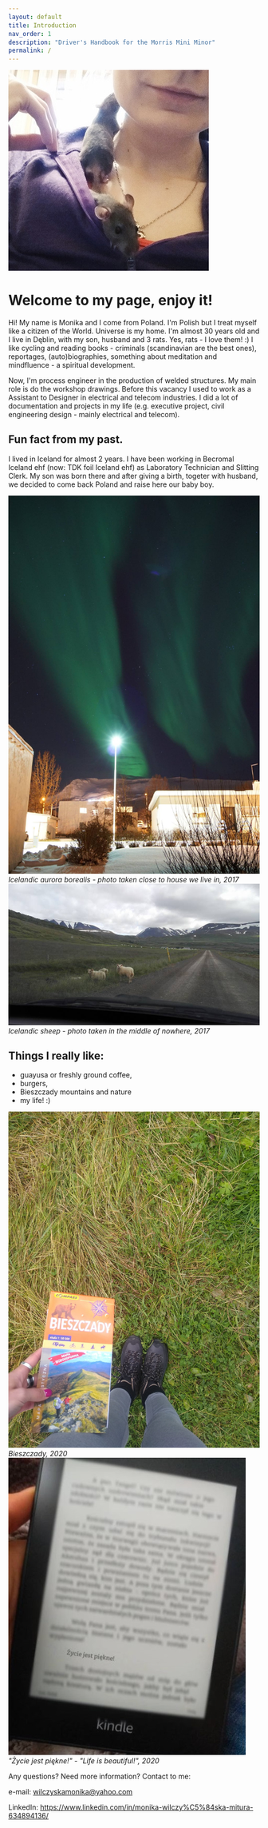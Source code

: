 ```yaml
---
layout: default
title: Introduction
nav_order: 1
description: "Driver's Handbook for the Morris Mini Minor"
permalink: /
---
```


![MonikaWM](/assets/images/MonikaWM.jpg)

#  Welcome to my page, enjoy it!

Hi!
My name is Monika and I come from Poland. I'm Polish but I treat myself like a citizen of the World. Universe is my home. I'm almost 30 years old and I live in Dęblin, with my son, husband and 3 rats. Yes, rats - I love them! :) I like cycling and reading books - criminals (scandinavian are the best ones), reportages, (auto)biographies, something about meditation and mindfluence - a spiritual development.

Now, I'm process engineer in the production of welded structures. My main role is do the workshop drawings. Before this vacancy I used to work as a Assistant to Designer in electrical and telecom industries. I did a lot of documentation and projects in my life (e.g. executive project, civil engineering design - mainly electrical and telecom).


## Fun fact from my past.

I lived in Iceland for almost 2 years. I have been working in Becromal Iceland ehf (now: TDK foil Iceland ehf) as Laboratory Technician and Slitting Clerk. My son was born there and after giving a birth, togeter with husband, we decided to come back Poland and raise here our baby boy.

![MonikaWM_aurora](assets/images/MonikaWM_aurora.jpg)
*Icelandic aurora borealis - photo taken close to house we live in, 2017*
![MonikaWM_icelandic_sheep](assets/images/MonikaWM_icelandic_sheep.jpg)
*Icelandic sheep - photo taken in the middle of nowhere, 2017*

## Things I really like:

- guayusa or freshly ground coffee,
- burgers,
- Bieszczady mountains and nature
- my life! :)

![MonikaWM_bieszczady](assets/images/MonikaWM_bieszczady.jpg)
*Bieszczady, 2020*
![MonikaWM_kindle](assets/images/MonikaWM_kindle.jpg)
*"Życie jest piękne!" - "Life is beautiful!", 2020*

Any questions? Need more information? Contact to me:

e-mail: wilczyskamonika@yahoo.com

LinkedIn: https://www.linkedin.com/in/monika-wilczy%C5%84ska-mitura-634894136/